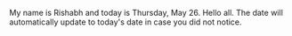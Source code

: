 My name is Rishabh and today is Thursday, May 26. Hello all. The date will automatically update to today's date in case you did not notice.
